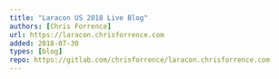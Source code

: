 ```yaml
---
title: "Laracon US 2018 Live Blog"
authors: [Chris Forrence]
url: https://laracon.chrisforrence.com
added: 2018-07-30
types: [blog]
repo: https://gitlab.com/chrisforrence/laracon.chrisforrence.com
---
```


